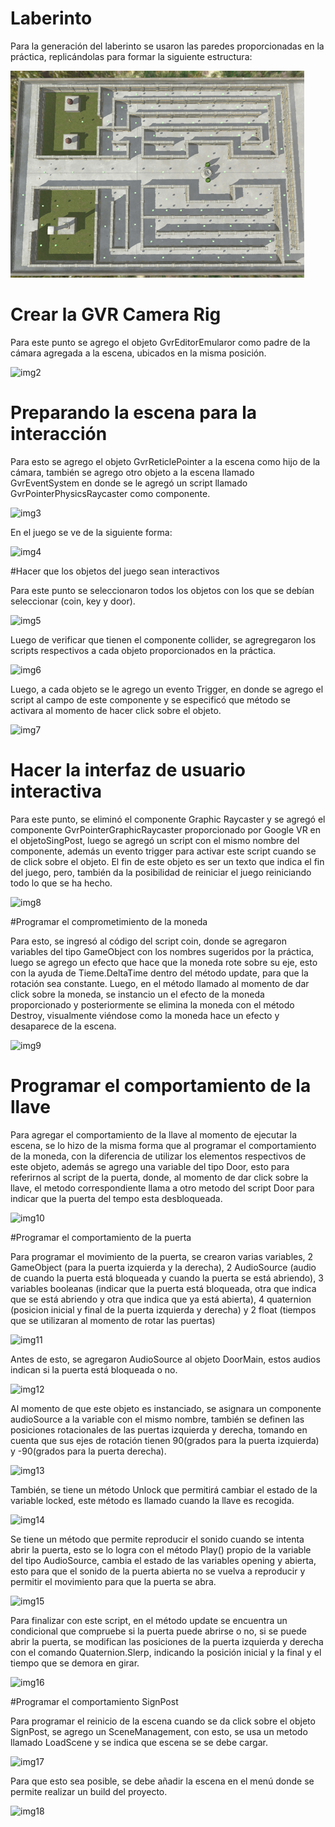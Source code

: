 # Laberinto

Para la generación del laberinto se usaron las paredes proporcionadas en la práctica, replicándolas para formar la siguiente estructura:

![img1](/Imagenes/i1.jpg)

# Crear la GVR Camera Rig

Para este punto se agrego el objeto GvrEditorEmularor como padre de la cámara agregada a la escena, ubicados en la misma posición.

![img2](/Imagenes/i2.jpg)

# Preparando la escena para la interacción

Para esto se agrego el objeto GvrReticlePointer a la escena como hijo de la cámara, también se agrego otro objeto a la escena llamado GvrEventSystem en donde se le agregó un script llamado GvrPointerPhysicsRaycaster como componente.

![img3](/Imagenes/i3.jpg)

En el juego se ve de la siguiente forma:

![img4](/Imagenes/i4.jpg)

#Hacer que los objetos del juego sean interactivos

Para este punto se seleccionaron todos los objetos con los que se debían seleccionar (coin, key y door).

![img5](/Imagenes/i5.jpg)

Luego de verificar que tienen el componente collider, se agregregaron los scripts respectivos a cada objeto proporcionados en la práctica.

![img6](/Imagenes/i6.jpg)

Luego, a cada objeto se le agrego un evento Trigger, en donde se agrego el script al campo de este componente y se especificó que método se activara al momento de hacer click sobre el objeto.

![img7](/Imagenes/i7.jpg)

# Hacer la interfaz de usuario interactiva

Para este punto, se eliminó el componente Graphic Raycaster y se agregó el componente GvrPointerGraphicRaycaster proporcionado por Google VR en el objetoSingPost, luego se agregó un script con el mismo nombre del componente, además un evento trigger para activar este script cuando se de click sobre el objeto. El fin de este objeto es ser un texto que indica el fin del juego, pero, también da la posibilidad de reiniciar el juego reiniciando todo lo que se ha hecho.

![img8](/Imagenes/i8.jpg)

#Programar el comprometimiento de la moneda

Para esto, se ingresó al código del script coin, donde se agregaron variables del tipo GameObject con los nombres sugeridos por la práctica, luego se agrego un efecto que hace que la moneda rote sobre su eje, esto con la ayuda de Tieme.DeltaTime dentro del método update, para que la rotación sea constante. Luego, en el método llamado al momento de dar click sobre la moneda, se instancio un el efecto de la moneda proporcionado y posteriormente se elimina la moneda con el método Destroy, visualmente viéndose como la moneda hace un efecto y desaparece de la escena.

![img9](/Imagenes/i9.jpg)

# Programar el comportamiento de la llave

Para agregar el comportamiento de la llave al momento de ejecutar la escena, se lo hizo de la misma forma que al programar el comportamiento de la moneda, con la diferencia de utilizar los elementos respectivos de este objeto, además se agrego una variable del tipo Door, esto para referirnos al script de la puerta, donde, al momento de dar click sobre la llave, el metodo correspondiente llama a otro metodo del script Door para indicar que la puerta del tempo esta desbloqueada.

![img10](/Imagenes/i10.jpg)

#Programar el comportamiento de la puerta

Para programar el movimiento de la puerta, se crearon varias variables, 2 GameObject (para la puerta izquierda y la derecha), 2 AudioSource (audio de cuando la puerta está bloqueada y cuando la puerta se está abriendo), 3 variables booleanas (indicar que la puerta está bloqueada, otra que indica que se está abriendo y otra que indica que ya está abierta), 4 quaternion (posicion inicial y final de la puerta izquierda y derecha) y 2 float (tiempos que se utilizaran al momento de rotar las puertas)

![img11](/Imagenes/i11.jpg)

Antes de esto, se agregaron AudioSource al objeto DoorMain, estos audios indican si la puerta está bloqueada o no.

![img12](/Imagenes/i12.jpg)

Al momento de que este objeto es instanciado, se asignara un componente audioSource a la variable con el mismo nombre, también se definen las posiciones rotacionales de las puertas izquierda y derecha, tomando en cuenta que sus ejes de rotación tienen 90(grados para la puerta izquierda) y  -90(grados para la puerta derecha).

![img13](/Imagenes/i13.jpg)

También, se tiene un método Unlock que permitirá cambiar el estado de la variable locked, este método es llamado cuando la llave es recogida.

![img14](/Imagenes/i14.jpg)

Se tiene un método que permite reproducir el sonido cuando se intenta abrir la puerta, esto se lo logra con el método Play() propio de la variable del tipo AudioSource, cambia el estado de las variables opening y abierta, esto para que el sonido de la puerta abierta no se vuelva a reproducir y  permitir el movimiento para que la puerta se abra.

![img15](/Imagenes/i15.jpg)

Para finalizar con este script, en el método update se encuentra un condicional que compruebe si la puerta puede abrirse o no, si se puede abrir la puerta, se modifican las posiciones de la puerta izquierda y derecha con el comando Quaternion.Slerp, indicando la posición inicial y la final  y el tiempo que se demora en girar.

![img16](/Imagenes/i16.jpg)

#Programar el comportamiento SignPost

Para programar el reinicio de la escena cuando se da click sobre el objeto SignPost, se agrego un SceneManagement, con esto, se usa un metodo llamado LoadScene y se indica que escena se se debe cargar.

![img17](/Imagenes/i17.jpg)

Para que esto sea posible, se debe añadir la escena en el menú donde se permite realizar un build del proyecto.

![img18](/Imagenes/i18.jpg)